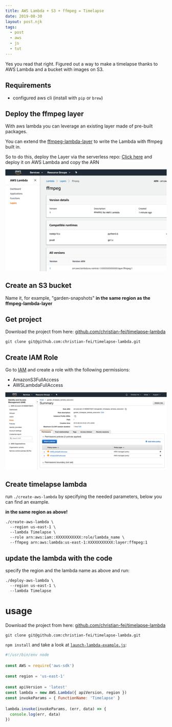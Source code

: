 ```yaml
---
title: AWS Lambda + S3 + ffmpeg = Timelapse
date: 2019-08-30
layout: post.njk
tags:
  - post
  - aws
  - js
  - tut
---
```


Yes you read that right. Figured out a way to make a timelapse thanks to AWS Lambda and a bucket with images on S3.

## Requirements

- configured aws cli (install with `pip` or `brew`)


## Deploy the ffmpeg layer

With aws lambda you can leverage an existing layer made of pre-built packages.

You can extend the [ffmpeg-lambda-layer](https://serverlessrepo.aws.amazon.com/applications/arn:aws:serverlessrepo:us-east-1:145266761615:applications~ffmpeg-lambda-layer) to write the Lambda with ffmpeg built in.

So to do this, deploy the Layer via the serverless repo: [Click here](https://serverlessrepo.aws.amazon.com/applications/arn:aws:serverlessrepo:us-east-1:145266761615:applications~ffmpeg-lambda-layer) and deploy it on AWS Lambda and copy the ARN

![ffmpeg-layer.png](/assets/images/posts/ffmpeg-layer.png)

## Create an S3 bucket

Name it, for example, "garden-snapshots" **in the same region as the ffmpeg-lambda-layer**

## Get project

Download the project from here: [github.com/christian-fei/timelapse-lambda](https://github.com/christian-fei/timelapse-lambda)

```
git clone git@github.com:christian-fei/timelapse-lambda.git
```

## Create IAM Role

Go to [IAM](https://console.aws.amazon.com/iam/home?region=us-east-1#/users) and create a role with the following permissions:

- AmazonS3FullAccess
- AWSLambdaFullAccess

![lambda-iam.png](/assets/images/posts/lambda-iam.png)


## Create timelapse lambda

run `./create-aws-lambda` by specifying the needed parameters, below you can find an example.

**in the same region as above!**

```
./create-aws-lambda \
  --region us-east-1 \
  --lambda Timelapse \
  --role arn:aws:iam::XXXXXXXXXXX:role/lambda_name \
  --ffmpeg arn:aws:lambda:us-east-1:XXXXXXXXXXX:layer:ffmpeg:1
```

## update the lambda with the code

specify the region and the lambda name as above and run:

```
./deploy-aws-lambda \
  --region us-east-1 \
  --lambda Timelapse
```

# usage

Download the project from here: [github.com/christian-fei/timelapse-lambda](https://github.com/christian-fei/timelapse-lambda)

```
git clone git@github.com:christian-fei/timelapse-lambda.git
```

`npm install` and take a look at [`launch-lambda-example.js`](https://github.com/christian-fei/timelapse-lambda/blob/master/launch-lambda-example.js):

```js
#!/usr/bin/env node

const AWS = require('aws-sdk')

const region = 'us-east-1'

const apiVersion = 'latest'
const lambda = new AWS.Lambda({ apiVersion, region })
const invokeParams = { FunctionName: 'Timelapse' }

lambda.invoke(invokeParams, (err, data) => {
  console.log(err, data)
})
```
